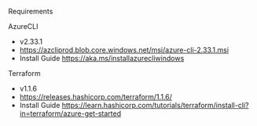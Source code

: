 Requirements

AzureCLI

- v2.33.1
- https://azcliprod.blob.core.windows.net/msi/azure-cli-2.33.1.msi
- Install Guide https://aka.ms/installazurecliwindows

Terraform

- v1.1.6
- https://releases.hashicorp.com/terraform/1.1.6/
- Install Guide https://learn.hashicorp.com/tutorials/terraform/install-cli?in=terraform/azure-get-started
